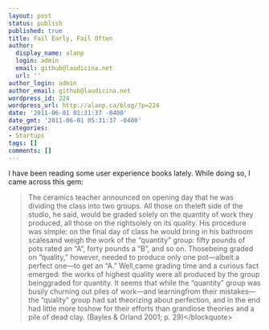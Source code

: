```yaml
---
layout: post
status: publish
published: true
title: Fail Early, Fail Often
author:
  display_name: alanp
  login: admin
  email: github@laudicina.net
  url: ''
author_login: admin
author_email: github@laudicina.net
wordpress_id: 224
wordpress_url: http://alanp.ca/blog/?p=224
date: '2011-06-01 01:31:37 -0400'
date_gmt: '2011-06-01 05:31:37 -0400'
categories:
- Startups
tags: []
comments: []
---
```

<p>I have been reading some user experience books lately. While doing so, I came across this gem:</p>
<blockquote><p>The ceramics teacher announced on opening day that he was dividing the class into two groups. All those on theleft side of the studio, he said, would be graded solely on the quantity of work they produced, all those on the rightsolely on its quality. His procedure was simple: on the final day of class he would bring in his bathroom scalesand weigh the work of the &ldquo;quantity&rdquo; group: fifty pounds of pots rated an &ldquo;A&rdquo;, forty pounds a &ldquo;B&rdquo;, and so on. Thosebeing graded on &ldquo;quality,&rdquo; however, needed to produce only one pot&mdash;albeit a perfect one&mdash;to get an &ldquo;A.&rdquo; Well,came grading time and a curious fact emerged: the works of highest quality were all produced by the group beinggraded for quantity. It seems that while the &ldquo;quantity&rdquo; group was busily churning out piles of work&mdash;and learningfrom their mistakes&mdash;the &ldquo;quality&rdquo; group had sat theorizing about perfection, and in the end had little more toshow for their efforts than grandiose theories and a pile of dead clay. (Bayles &amp; Orland 2001; p. 29)<&#47;blockquote></p>
